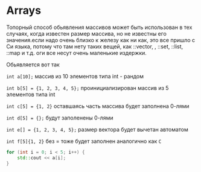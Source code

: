 # Arrays
Топорный способ обьявления массивов может быть использован в тех случаях, когда известен размер массива, но не известны его значения.если надо очень близко к железу
как ни как, это все пришло с Си языка, потому что там нету таких вещей, как ::vector, , ::set, ::list, ::map и т.д. оги все несут очень маленькие издержки.

Обьявляется вот так

 `int a[10];` массив из 10 элементов типа int - рандом

`int b[5] = {1, 2, 3, 4, 5};` проинициализирован массив из 5 элементов типа int

`int c[5] = {1, 2}`  оставшаясь часть массива будет заполнена 0-лями

`int d[5] = {};`  будут заполенены 0-лями

`int e[] = {1, 2, 3, 4, 5};`  размер вектора будет вычетан автоматом

`int f[5]{1, 2}`  без = тоже будет заполнен аналогично как `C`


```cpp
for (int i = 0; i < 5; i++) {
    std::cout << a[i];
}
```

